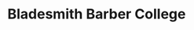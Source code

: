 ---
title: "Bladesmith Barber College"
url: /denton/bladesmith-barber-college/
shop: hairdresser
---
